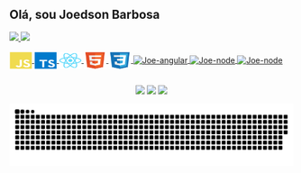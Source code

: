 ## Olá, sou Joedson Barbosa 
 <div>
  <a href="https://github.com/joedson7">
  <img height="180em" src="https://github-readme-stats.vercel.app/api?username=joedson7&show_icons=true&theme=dracula&include_all_commits=true&count_private=true"/>
  <img height="180em" src="https://github-readme-stats.vercel.app/api/top-langs/?username=joedson7&layout=compact&langs_count=7&theme=dracula"/>
</div>
<div style="display: inline_block"><br>
  <img align="center" alt="Joe-Js" height="30" width="40" src="https://raw.githubusercontent.com/devicons/devicon/master/icons/javascript/javascript-plain.svg">
  <img align="center" alt="Joe-Ts" height="30" width="40" src="https://raw.githubusercontent.com/devicons/devicon/master/icons/typescript/typescript-plain.svg">
  <img align="center" alt="Joe-React" height="30" width="40" src="https://raw.githubusercontent.com/devicons/devicon/master/icons/react/react-original.svg">
  <img align="center" alt="Joe-HTML" height="30" width="40" src="https://raw.githubusercontent.com/devicons/devicon/master/icons/html5/html5-original.svg">
  <img align="center" alt="Joe-CSS" height="30" width="40" src="https://raw.githubusercontent.com/devicons/devicon/master/icons/css3/css3-original.svg">
  <img align="center" alt="Joe-angular" height="35" width="35" src="https://img.icons8.com/color/48/000000/angularjs.png">
  <img align="center" alt="Joe-node" height="70" width="70" src="https://img.icons8.com/color/48/000000/nodejs.png">
<img align="center" alt="Joe-node" height="50" width="50" src="https://img.icons8.com/fluency/48/000000/mysql-logo.png">
  
  
  ##
 
<div align="center"> 
  
  <a href="https://instagram.com/joebarbosaa" target="_blank"><img src="https://img.shields.io/badge/-Instagram-%23E4405F?style=for-the-badge&logo=instagram&logoColor=white" target="_blank"></a>
  <a href = "mailto:joedson.barbosa.7@gmail.com"><img src="https://img.shields.io/badge/-Gmail-%23333?style=for-the-badge&logo=gmail&logoColor=white" target="_blank"></a>
  <a href="https://www.linkedin.com/in/joedson-barbosa" target="_blank"><img src="https://img.shields.io/badge/-LinkedIn-%230077B5?style=for-the-badge&logo=linkedin&logoColor=white" target="_blank"></a> 
 
  ![Snake animation](https://github.com/joedson7/joedson7/blob/output/github-contribution-grid-snake.svg)
 </div>


